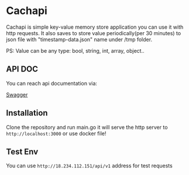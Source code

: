 # Cachapi

Cachapi is simple key-value memory store application you can use it with http requests. It also saves to store value periodically(per 30 minutes) to json file with "timestamp-data.json" name under /tmp folder.

PS: Value can be any type: bool, string, int, array, object..

## API DOC

You can reach api documentation via:

[Swagger](https://cachapi.netlify.app/)

## Installation

Clone the repository and run main.go it will serve the http server to `http://localhost:3000` or use docker file!

## Test Env

You can use `http://18.234.112.151/api/v1` address for test requests
